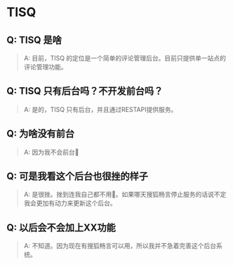 # TISQ
## Q: TISQ 是啥  
> A: 目前，TISQ 的定位是一个简单的评论管理后台。目前只提供单一站点的评论管理功能。

## Q: TISQ 只有后台吗？不开发前台吗？
> A: 是的，TISQ 只有后台，并且通过RESTAPI提供服务。

## Q: 为啥没有前台
> A: 因为我不会前台🌚

## Q: 可是我看这个后台也很挫的样子
> A: 是很挫。挫到连我自己都不用🌚。如果哪天搜狐畅言停止服务的话说不定我会更加有动力来更新这个后台。

## Q: 以后会不会加上XX功能
> A: 不知道。因为现在有搜狐畅言可以用，所以我并不急着完善这个后台系统。